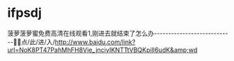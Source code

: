 # ifpsdj
菠萝菠萝蜜免费高清在线观看1,刚进去就结束了怎么办----------------------------🔅🔅点/此/进/入/http://www.baidu.com/link?url=NoK8PT47PahMhFH8Vie_jnciyIKNTTtVBQKpill6udK&amp;wd
